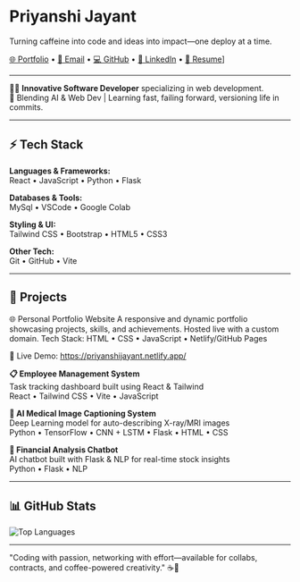 # Priyanshi Jayant  
Turning caffeine into code and ideas into impact—one deploy at a time.

[🌐 Portfolio](https://priyanshijayant.netlify.app/) • [📧 Email](mailto:priyanshijayant729@gmail.com) • [💻 GitHub](https://github.com/priyu9-star) • [🔗 LinkedIn](https://www.linkedin.com/in/priyanshi-jayant-853952255/) • [📄 Resume](https://drive.google.com/file/d/1ag4xA_aB9wDuNkJqC_7hS0QIrUTHquU9/view?usp=sharing)]

---

👩‍💻 **Innovative Software Developer** specializing in web development.  
🧠 Blending AI & Web Dev | Learning fast, failing forward, versioning life in commits.

---

## ⚡ Tech Stack

**Languages & Frameworks:**  
React • JavaScript  • Python • Flask

**Databases & Tools:**  
MySql • VSCode • Google Colab 

**Styling & UI:**  
Tailwind CSS • Bootstrap • HTML5 • CSS3

**Other Tech:**  
Git • GitHub • Vite 

---

## 🚀 Projects

🌐 Personal Portfolio Website
A responsive and dynamic portfolio showcasing projects, skills, and achievements. Hosted live with a custom domain.
Tech Stack: HTML • CSS • JavaScript • Netlify/GitHub Pages

🔗 Live Demo: https://priyanshijayant.netlify.app/

**📋 Employee Management System**  
Task tracking dashboard built using React & Tailwind  
React • Tailwind CSS • Vite • JavaScript

**📸 AI Medical Image Captioning System**  
Deep Learning model for auto-describing X-ray/MRI images  
Python • TensorFlow • CNN + LSTM • Flask • HTML • CSS 

**💬 Financial Analysis Chatbot**  
AI chatbot built with Flask & NLP for real-time stock insights  
Python • Flask • NLP

---

## 📊 GitHub Stats

![Top Languages](https://github-readme-stats.vercel.app/api/top-langs/?username=priyu9-star&layout=compact&theme=radical)

---

"Coding with passion, networking with effort—available for collabs, contracts, and coffee-powered creativity." ☕🚀
